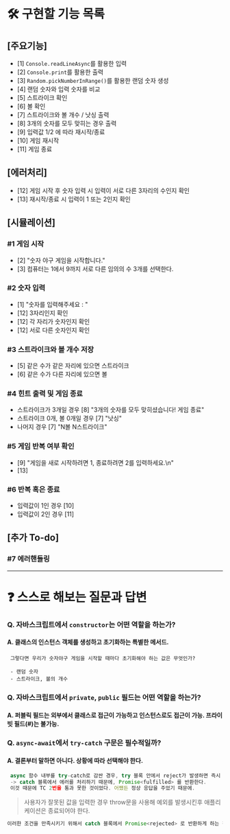 # 🛠️ 구현할 기능 목록

## [주요기능]

- [1] `Console.readLineAsync`를 활용한 입력
- [2] `Console.print`를 활용한 출력
- [3] `Random.pickNumberInRange()`를 활용한 랜덤 숫자 생성
- [4] 랜덤 숫자와 입력 숫자를 비교
- [5] 스트라이크 확인
- [6] 볼 확인
- [7] 스트라이크와 볼 개수 / 낫싱 출력
- [8] 3개의 숫자를 모두 맞히는 경우 출력
- [9] 입력값 1/2 에 따라 재시작/종료
- [10] 게임 재시작
- [11] 게임 종료

## [에러처리]

- [12] 게임 시작 후 숫자 입력 시 입력이 서로 다른 3자리의 수인지 확인
- [13] 재시작/종료 시 입력이 1 또는 2인지 확인

## [시뮬레이션]

### #1 게임 시작

- [2] "숫자 야구 게임을 시작합니다."
- [3] 컴퓨터는 1에서 9까지 서로 다른 임의의 수 3개를 선택한다.

### #2 숫자 입력

- [1] "숫자를 입력해주세요 : "
- [12] 3자리인지 확인
- [12] 각 자리가 숫자인지 확인
- [12] 서로 다른 숫자인지 확인

### #3 스트라이크와 볼 개수 저장

- [5] 같은 수가 같은 자리에 있으면 스트라이크
- [6] 같은 수가 다른 자리에 있으면 볼

### #4 힌트 출력 및 게임 종료

- 스트라이크가 3개일 경우
  [8] "3개의 숫자를 모두 맞히셨습니다! 게임 종료"
- 스트라이크 0개, 볼 0개일 경우
  [7] "낫싱"
- 나머지 경우
  [7] "N볼 N스트라이크"

### #5 게임 반복 여부 확인

- [9] "게임을 새로 시작하려면 1, 종료하려면 2를 입력하세요.\n"
- [13]

### #6 반복 혹은 종료

- 입력값이 1인 경우 [10]
- 입력값이 2인 경우 [11]

## [추가 To-do]

### #7 에러핸들링

---

# ❓ 스스로 해보는 질문과 답변

### Q. 자바스크립트에서 `constructor`는 어떤 역할을 하는가?

#### A. 클래스의 인스턴스 객체를 생성하고 초기화하는 특별한 메서드.

```
 그렇다면 우리가 숫자야구 게임을 시작할 때마다 초기화해야 하는 값은 무엇인가?

 - 랜덤 숫자
 - 스트라이크, 볼의 개수
```

### Q. 자바스크립트에서 `private`, `public` 필드는 어떤 역할을 하는가?

#### A. 퍼블릭 필드는 외부에서 클래스로 접근이 가능하고 인스턴스로도 접근이 가능. 프라이빗 필드(#)는 불가능.

### Q. `async-await`에서 `try-catch` 구문은 필수적일까?

#### A. 결론부터 말하면 아니다. 상황에 따라 선택해야 한다.

```javascript
 async 함수 내부를 try-catch로 감싼 경우, try 블록 안에서 reject가 발생하면 즉시 코드의 실행이 중단되고 catch 블록으로 제어 흐름이 넘어간다!
 -> catch 블록에서 에러를 처리하기 때문에, Promise<fulfilled> 를 반환한다.
 이것 때문에 TC 2번을 통과 못한 것이었다. 어쨌든 정상 응답을 주었기 때문에.
```

> 사용자가 잘못된 값을 입력한 경우 throw문을 사용해 예외를 발생시킨후 애플리케이션은 종료되어야 한다.

```javascript
이러한 조건을 만족시키기 위해서 catch 블록에서 Promise<rejected> 로 반환하게 하는 작업이 필요하다.
```
